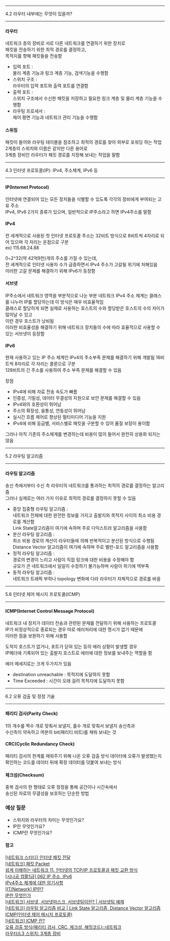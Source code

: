 -----

4.2 라우터 내부에는 무엇이 있을까?

-----

#### 라우터
네트워크 층의 장비로 서로 다른 네트워크를 연결하기 위한 장치로  
패킷을 전송하기 위한 최적 경로를 결정하고,  
목적지를 향해 패킷들을 전송함  

* 입력 포트 :  
  물리 계층 기능과 링크 계층 기능, 검색기능을 수행함
* 스위치 구조 :  
  라우터의 입력 포트와 출력 포트를 연결함
* 출력 포트 :  
   스위치 구조에서 수신한 패킷을 저장하고 필요한 링크 계층 및 물리 계층 기능을 수행함
* 라우팅 프로세서 :  
  제어 평면 기능과 네트워크 관리 기능을 수행함 

#### 스위칭
패킷이 들어와 라우팅 테이블을 참조하고 최적의 경로를 찾아 외부로 포워딩 하는 작업  
2계층의 스위치와 이름은 같지만 다른 용어로  
3계층 장비인 라우터가 패킷 경로를 지정해 보내는 작업을 말함


-----

4.3 인터넷 프로토콜(IP): IPv4, 주소체계, IPv6 등

-----
#### IP(Internet Protocol)
인터넷에 연결되어 있는 모든 장치들을 식별할 수 있도록 각각의 장비에게 부여되는 고유 주소  
IPv4, IPv6 2가지 종류가 있으며, 일반적으로 IP주소라고 하면 IPv4주소를 말함  

#### IPv4
전 세계적으로 사용된 첫 인터넷 프로토콜
주소는 32비트 방식으로 8비트씩 4자리로 되어 있으며 각 자리는 온점으로 구분  
ex) 115.68.24.88  

0~2^32(약 42억9천)개의 주소를 가질 수 있는데,  
전 세계적으로 인터넷 사용자 수가 급증하면서 IPv4 주소가 고갈될 위기에 처해있음  
이러한 고갈 문제를 해결하기 위해 IPv6가 등장함  

#### 서브넷  
IP주소에서 네트워크 영역을 부분적으로 나눈 부분 네트워크
IPv4 주소 체계는 클래스를 나누어 IP를 할당하는데 이 방식은 매우 비효율적임  
클래스로 할당하게 되면 실제로 사용하는 호스트의 수와 할당받은 호스트의 수의 차이가 많이날 수 있고  
이런 경우 호스트가 낭비됨  
이러한 비효율성을 해결하기 위해 네트워크 장치들의 수에 따라 효율적으로 사용할 수 있는 서브넷이 등장함  

#### IPv6
현재 사용하고 있는 IP 주소 체계인 IPv4의 주소부족 문제를 해결하기 위해 개발됨
16비트씩 8자리로 각 자리는 콜론으로 구분  
128비트의 긴 주소를 사용하여 주소 부족 문제를 해결할 수 있음  

장점
* IPv4에 비해 자료 전송 속도가 빠름
* 인증성, 기밀성, 데이터 무결성의 지원으로 보안 문제를 해결할 수 있음
* IPv4와의 호환성이 뛰어남
* 주소의 확장성, 융통성, 연동성이 뛰어남
* 실시간 흐름 제어로 향상된 멀티미디어 기능을 지원
* IPv4에 비해 등급별, 서비스별로 패킷을 구분할 수 있어 품질 보장이 용이함  

그러나 아직 기존의 주소체계를 변경하는데 비용이 많이 들어서 완전히 상용화 되지는 않음  

-----
 
5.2 라우팅 알고리즘

-----

#### 라우팅 알고리즘
송신 측에서부터 수신 측 라우터의 네트워크를 통과하는 최적의 경로를 결정하는 알고리즘  
그러나 실제로는 여러 가지 이유로 최적의 경로를 결정하지 못할 수 있음  

* 중앙 집중형 라우팅 알고리즘 :  
  네트워크 전체에 대한 완전한 정보를 가지고 출발지와 목적지 사이의 최소 비용 경로를 계산함  
  Link State알고리즘이 여기에 속하며 주로 다익스트라 알고리즘을 사용함
* 분산 라우팅 알고리즘 :  
  최소 비용 경로의 계산이 라우터들에 의해 반복적이고 분산된 방식으로 수행됨  
  Distance Vector 알고리즘이 여기에 속하며 주로 벨만-포드 알고리즘을 사용함
* 정적 라우팅 알고리즘 :  
  경로의 변경이 느리고 사람이 직접 링크에 대한 비용을 수정해야 함  
  규모가 큰 네트워크에서 일일이 수정하기 불가능하며 사람이 하기에 역부족
* 동적 라우팅 알고리즘 :  
  네트워크 트래픽 부하나 topology 변화에 다라 라우터가 자체적으로 경로를 바꿈  

-----

5.6 인터넷 제어 메시지 프로토콜(ICMP)

-----
#### ICMP(Internet Control Message Protocol)
네트워크 내 장치가 데이터 전송과 관련된 문제를 전달하기 위해 사용하는 프로토콜  
IP가 비정상적으로 종료되는 경우 따로 에러처리에 대한 명시가 없기 때문에  
이러한 점을 보완하기 위해 사용함  

도착지 호스트가 없거나, 포트가 닫혀 있는 등의 에러 상황이 발생할 경우  
IP헤더에 기록되어 있는 출발지 호스트로 에러에 대한 정보를 보내주는 역할을 함  

에러 메세지로는 크게 두가지가 있음
* destination unreachable : 목적지에 도달하지 못함
* Time Exceeded : 시간이 오래 걸려 목적지에 도달하지 못함

-----

6.2 오류 검출 및 정정 기술

-----
#### 패리티 검사(Parity Check)
1의 개수를 짝수 개로 맞춰서 보낼지, 홀수 개로 맞춰서 보낼지 송신측과  
수신측이 약속하고 여분의 bit(패리티 비트)를 채워 보내는 것  

#### CRC(Cyclic Redundancy Check)
패리티 검사의 한계를 채워주기 위해 나온 오류 검출 방식
데이터에 오류가 발생했는지 확인하는 코드를 데이터 뒤에 확장 데이터를 덧붙여 보내는 방식  

#### 체크섬(Checksum)
중복 검사의 한 형태로 오류 정정을 통해 공간이나 시간속에서  
송신된 자료의 무결성을 보호하는 단순한 방법


### 예상 질문
* 스위치와 라우터의 차이는 무엇인가요?
* IP란 무엇인가요?
* ICMP란 무엇인가요?

#### 참고
[[네트워크 스터디] 인터넷 패킷 전달](https://velog.io/@chltjdrhd777/%EB%84%A4%ED%8A%B8%EC%9B%8C%ED%81%AC-%EC%8A%A4%ED%84%B0%EB%94%94-%EC%9D%B8%ED%84%B0%EB%84%B7-%ED%8C%A8%ED%82%B7-%EC%A0%84%EB%8B%AC)  
[[네트워크] 패킷 Packet](https://sisiblog.tistory.com/272)  
[쉽게 이해하는 네트워크 11. 인터넷의 TCP/IP 프로토콜과 패킷 교환 방식](https://better-together.tistory.com/110)  
[[시나공 컴활1급] 062 IP 주소, IPv6](https://www.youtube.com/watch?v=1G8jwArWMPs)  
[IPv4주소 체계에 대한 암기사항](https://www.youtube.com/watch?v=gOMljj6K2V0)  
[[IT/Network] IP란?](https://yoo11052.tistory.com/32)  
[IP란 무엇인가](https://study-recording.tistory.com/7)  
[[네트워크] 서브넷, 서브넷마스크, 서브넷팅이란? | 서브넷팅 예제](https://code-lab1.tistory.com/34)  
[[네트워크] 라우팅 알고리즘 비교 | Link State 알고리즘, Distance Vector 알고리즘](https://code-lab1.tistory.com/37)  
[ICMP(인터넷 제어 메시지 프로토콜)](https://www.fortinet.com/kr/resources/cyberglossary/internet-control-message-protocol-icmp)  
[[네트워크] ICMP 란?](https://m.blog.naver.com/PostView.naver?isHttpsRedirect=true&blogId=rbdi3222&logNo=220602423771)  
[오류 검출 방식(패리티 검사, CRC, 체크섬, 해밍코드)::네트워크](https://junboom.tistory.com/32)  
[라우터/L3 스위치: 3계층 장비](https://catsbi.oopy.io/225439bd-ec84-4e16-aeca-0dfcb9954ea6)
